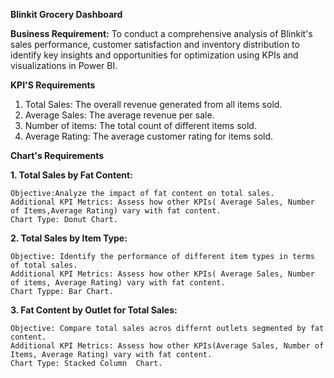  **Blinkit Grocery Dashboard**

**Business Requirement:**
 To conduct a comprehensive analysis of Blinkit's sales performance, customer satisfaction and inventory distribution to
 identify key insights and opportunities for optimization using KPIs and visualizations in Power BI.

 **KPI'S Requirements**

 1. Total Sales: The overall revenue generated from all items sold.
 2. Average Sales: The average revenue per sale.
 3. Number of items: The total count of different items sold.
 4. Average Rating: The average customer rating for items sold.

**Chart's Requirements**

**1. Total Sales by Fat Content:**
	
 	Objective:Analyze the impact of fat content on total sales. 
	Additional KPI Metrics: Assess how other KPIs( Average Sales, Number of Items,Average Rating) vary with fat content.   
	Chart Type: Donut Chart.
 
 **2. Total Sales by Item Type:**
	
 	Objective: Identify the performance of different item types in terms of total sales. 
	Additional KPI Metrics: Assess how other KPIs( Average Sales, Number of items, Average Rating) vary with fat content.  
	Chart Typpe: Bar Chart.

**3. Fat Content by Outlet for Total Sales:**
	
 	Objective: Compare total sales acros differnt outlets segmented by fat content. 
	Additional KPI Metrics: Assess how other KPIs(Average Sales, Number of Items, Average Rating) vary with fat content.  
	Chart Type: Stacked Column  Chart.

 

